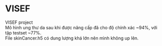 # VISEF
VISEF project
</br>
Mô hình ung thư da sau khi được nâng cấp đã cho độ chính xác ~94%, với tập testset ~77%.
</br>
File skinCancer.h5 có dung lượng khá lớn nên mình không up lên.
